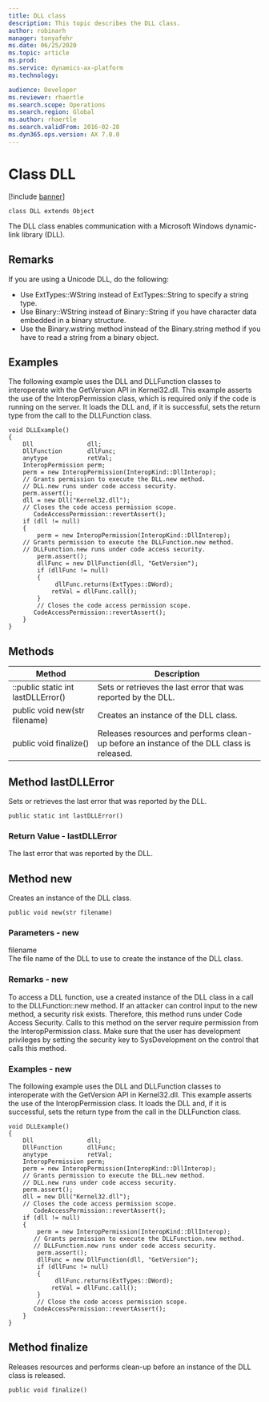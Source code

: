 ```yaml
---
title: DLL class
description: This topic describes the DLL class.
author: robinarh
manager: tonyafehr
ms.date: 06/25/2020
ms.topic: article
ms.prod: 
ms.service: dynamics-ax-platform
ms.technology: 

audience: Developer
ms.reviewer: rhaertle
ms.search.scope: Operations
ms.search.region: Global
ms.author: rhaertle
ms.search.validFrom: 2016-02-28
ms.dyn365.ops.version: AX 7.0.0
---
```


# Class DLL

[!include [banner](../includes/banner.md)]

```xpp
class DLL extends Object
```

The DLL class enables communication with a Microsoft Windows dynamic-link library (DLL).

## Remarks

If you are using a Unicode DLL, do the following:

-   Use ExtTypes::WString instead of ExtTypes::String to specify a string type.
-   Use Binary::WString instead of Binary::String if you have character data embedded in a binary structure.
-   Use the Binary.wstring method instead of the Binary.string method if you have to read a string from a binary object.

## Examples

The following example uses the DLL and DLLFunction classes to interoperate with the GetVersion API in Kernel32.dll. This example asserts the use of the InteropPermission class, which is required only if the code is running on the server. It loads the DLL and, if it is successful, sets the return type from the call to the DLLFunction class.

```xpp
void DLLExample() 
{ 
    Dll               dll; 
    DllFunction       dllFunc; 
    anytype           retVal; 
    InteropPermission perm; 
    perm = new InteropPermission(InteropKind::DllInterop); 
    // Grants permission to execute the DLL.new method.  
    // DLL.new runs under code access security. 
    perm.assert(); 
    dll = new Dll("Kernel32.dll"); 
    // Closes the code access permission scope. 
       CodeAccessPermission::revertAssert(); 
    if (dll != null) 
    { 
        perm = new InteropPermission(InteropKind::DllInterop); 
    // Grants permission to execute the DLLFunction.new method.  
    // DLLFunction.new runs under code access security. 
        perm.assert(); 
        dllFunc = new DllFunction(dll, "GetVersion"); 
        if (dllFunc != null) 
        { 
             dllFunc.returns(ExtTypes::DWord); 
            retVal = dllFunc.call(); 
        } 
        // Closes the code access permission scope. 
       CodeAccessPermission::revertAssert(); 
    } 
}
```

## Methods

| Method                             | Description                                                                               |
|------------------------------------|-------------------------------------------------------------------------------------------|
| ::public static int lastDLLError() | Sets or retrieves the last error that was reported by the DLL.                            |
| public void new(str filename)      | Creates an instance of the DLL class.                                                     |
| public void finalize()             | Releases resources and performs clean-up before an instance of the DLL class is released. |

## Method lastDLLError

Sets or retrieves the last error that was reported by the DLL.

```xpp
public static int lastDLLError()
```

### Return Value - lastDLLError

The last error that was reported by the DLL.

## Method new

Creates an instance of the DLL class.

```xpp
public void new(str filename)
```

### Parameters - new

filename  
The file name of the DLL to use to create the instance of the DLL class.

### Remarks - new

To access a DLL function, use a created instance of the DLL class in a call to the DLLFunction::new method. If an attacker can control input to the new method, a security risk exists. Therefore, this method runs under Code Access Security. Calls to this method on the server require permission from the InteropPermission class. Make sure that the user has development privileges by setting the security key to SysDevelopment on the control that calls this method.

### Examples - new

The following example uses the DLL and DLLFunction classes to interoperate with the GetVersion API in Kernel32.dll. This example asserts the use of the InteropPermission class. It loads the DLL and, if it is successful, sets the return type from the call in the DLLFunction class.

```xpp
void DLLExample() 
{ 
    Dll               dll; 
    DllFunction       dllFunc; 
    anytype           retVal; 
    InteropPermission perm; 
    perm = new InteropPermission(InteropKind::DllInterop); 
    // Grants permission to execute the DLL.new method. 
    // DLL.new runs under code access security. 
    perm.assert(); 
    dll = new Dll("Kernel32.dll"); 
    // Closes the code access permission scope. 
       CodeAccessPermission::revertAssert(); 
    if (dll != null) 
    { 
        perm = new InteropPermission(InteropKind::DllInterop); 
       // Grants permission to execute the DLLFunction.new method. 
       // DLLFunction.new runs under code access security. 
        perm.assert(); 
        dllFunc = new DllFunction(dll, "GetVersion"); 
        if (dllFunc != null) 
        { 
             dllFunc.returns(ExtTypes::DWord); 
            retVal = dllFunc.call(); 
        } 
        // Close the code access permission scope. 
       CodeAccessPermission::revertAssert(); 
    } 
}
```

## Method finalize

Releases resources and performs clean-up before an instance of the DLL class is released.

```xpp
public void finalize()
```

